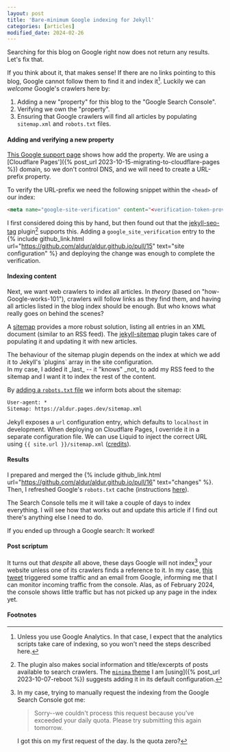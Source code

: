 ```yaml
---
layout: post
title: 'Bare-minimum Google indexing for Jekyll'
categories: [articles]
modified_date: 2024-02-26
---
```


Searching for this blog on Google right now does not return any results. Let's
fix that.

If you think about it, that makes sense! If there are no links pointing to this
blog, Google cannot follow them to find it and index it[^analytics]. Luckily we
can _welcome_ Google's crawlers here by:

1. Adding a new "property" for this blog to the "Google Search Console".
1. Verifying we own the "property".
1. Ensuring that Google crawlers will find all articles by populating
   `sitemap.xml` and `robots.txt` files.

#### Adding and verifying a new property

[This Google support
page](https://support.google.com/webmasters/answer/34592?hl=en#zippy=%2Cdomain-property-examplecom)
shows how add the property. We are using a [Cloudflare Pages']({% post_url
2023-10-15-migrating-to-cloudflare-pages %}) domain, so we don't control DNS, and
we will need to create a URL-prefix property.

To verify the URL-prefix we need the following snippet within the `<head>` of
our index:

```html
<meta name="google-site-verification" content="<verification-token-provided-by-Google>" />
```

I first considered doing this by hand, but then found out that the
[jekyll-seo-tag](https://github.com/jekyll/jekyll-seo-tag/) plugin[^seo-tag]
supports this. Adding a `google_site_verification` entry to the {% include
github_link.html url="https://github.com/aldur/aldur.github.io/pull/15"
text="site configuration" %} and deploying the change was enough to complete the
verification.

#### Indexing content

Next, we want web crawlers to index all articles. In _theory_ (based on
"how-Google-works-101"), crawlers will follow links as they find them, and
having all articles listed in the blog index should be enough. But who knows
what really goes on behind the scenes?

A [sitemap](https://www.sitemaps.org) provides a more robust solution, listing
all entries in an XML document (similar to an RSS feed). The
[jekyll-sitemap](https://github.com/jekyll/jekyll-sitemap) plugin takes care of
populating it and updating it with new articles.

<div class="warning" markdown="1">
The behaviour of the sitemap plugin depends on the index at which we add it to
Jekyll's `plugins` array in the site configuration.
</div>

<div class="tip" markdown="1">
In my case, I added it _last_ -- it "knows" _not_ to add my RSS feed to the sitemap
and I want it to index the rest of the content.
</div>

By [adding a `robots.txt`
file](https://developers.google.com/search/docs/crawling-indexing/robots/create-robots-txt)
we inform bots about the sitemap:

```txt
User-agent: *
Sitemap: https://aldur.pages.dev/sitemap.xml
```

Jekyll exposes a `url` configuration entry, which defaults to `localhost` in
development. When deploying on Cloudflare Pages, I override it in a separate
configuration file. We can use Liquid to inject the correct URL using `{{
site.url }}/sitemap.xml`
([credits](https://medium.com/@vilcins/optimize-your-jekyll-powered-website-with-these-simple-steps-b2a24d66a629)).

#### Results

I prepared and merged the {% include github_link.html
url="https://github.com/aldur/aldur.github.io/pull/16" text="changes" %}. Then,
I refreshed Google's `robots.txt` cache (instructions
[here](https://developers.google.com/search/docs/crawling-indexing/robots/submit-updated-robots-txt)).

The Search Console tells me it will take a couple of days to index everything.
I will see how that works out and update this article if I find out there's
anything else I need to do.

If you ended up through a Google search: It worked!

#### Post scriptum

It turns out that _despite_ all above, these days Google will not
index[^indexing] your website unless one of its crawlers finds a reference to
it. In my case, [this tweet](https://twitter.com/swardley/status/1758925267395842521)
triggered some traffic and an email from Google, informing me that I can monitor
incoming traffic from the console. Alas, as of February 2024, the console shows
little traffic but has not picked up any page in the index yet.

#### Footnotes

[^analytics]:
    Unless you use Google Analytics. In that case, I expect that the analytics
    scripts take care of indexing, so you won't need the steps described
    here.

[^seo-tag]:
    The plugin also makes social information and title/excerpts of posts
    available to search crawlers. The [`minima`
    theme](https://github.com/jekyll/minima) I am [using]({% post_url
    2023-10-07-reboot %}) suggests adding it in its default configuration.

[^indexing]:
    In my case, trying to manually request the indexing from the Google Search
    Console got me:

    > Sorry--we couldn't process this request because you've exceeded your daily
    > quota. Please try submitting this again tomorrow.

    I got this on my first request of the day. Is the quota zero?
